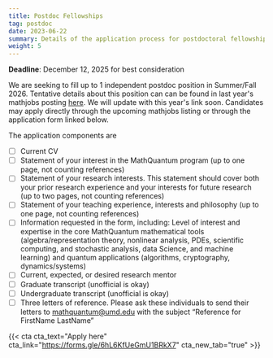 ```yaml
---
title: Postdoc Fellowships
tag: postdoc
date: 2023-06-22
summary: Details of the application process for postdoctoral fellowships.
weight: 5
---
```


__Deadline__: December 12, 2025 for best consideration

We are seeking to fill up to 1 independent postdoc position in Summer/Fall 2026.
Tentative details about this position can can be found in last year's mathjobs posting [here](https://www.mathjobs.org/jobs/list/25095). We will update with this year's link soon. Candidates may apply directly through the upcoming mathjobs listing or through the application form linked below.

The application components are
- [ ] Current CV
- [ ] Statement of your interest in the MathQuantum program (up to one page, not counting references)
- [ ] Statement of your research interests. This statement should cover both your prior research experience and your interests for future research (up to two pages, not counting references)
- [ ] Statement of your teaching experience, interests and philosophy (up to one page, not counting references)
- [ ] Information requested in the form, including: Level of interest and expertise in the core MathQuantum mathematical tools (algebra/representation theory, nonlinear analysis, PDEs, scientific computing, and stochastic analysis, data Science, and machine learning) and quantum applications (algorithms, cryptography, dynamics/systems)
- [ ] Current, expected, or desired research mentor
- [ ] Graduate transcript (unofficial is okay)
- [ ] Undergraduate transcript (unofficial is okay)
- [ ] Three letters of reference. Please ask these individuals to send their letters to mathquantum@umd.edu with the subject “Reference for FirstName LastName”

{{< cta cta_text="Apply here" cta_link="https://forms.gle/6hL6KfUeGmU1BRkX7" cta_new_tab="true" >}}
